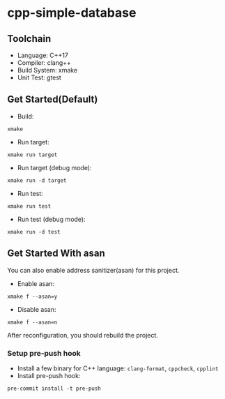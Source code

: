 # cpp-simple-database

## Toolchain
- Language: C++17
- Compiler: clang++
- Build System: xmake
- Unit Test: gtest

## Get Started(Default)
- Build: 
```
xmake
```
- Run target: 
```
xmake run target
```
- Run target (debug mode): 
```
xmake run -d target
```
- Run test: 
```
xmake run test
```
- Run test (debug mode): 
```
xmake run -d test
```

## Get Started With asan
You can also enable address sanitizer(asan) for this project. 

- Enable asan: 
```shell
xmake f --asan=y
```
- Disable asan:
```shell
xmake f --asan=n
```

After reconfiguration, you should rebuild the project.

### Setup pre-push hook
- Install a few binary for C++ language: `clang-format`, `cppcheck`, `cpplint`
- Install pre-push hook:
```
pre-commit install -t pre-push
```
